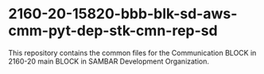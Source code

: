 # 2160-20-15820-bbb-blk-sd-aws-cmm-pyt-dep-stk-cmn-rep-sd
This repository contains the common files for the Communication BLOCK in 2160-20 main BLOCK in SAMBAR Development Organization.
